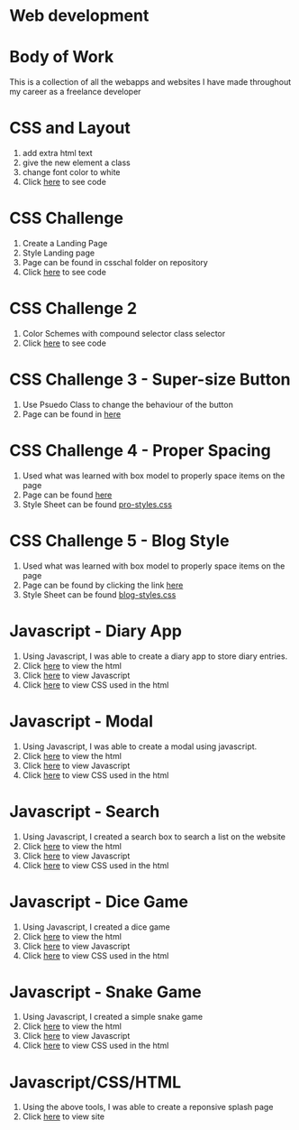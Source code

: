 # Web development
# Body of Work
This is a collection of all the webapps and websites I have made throughout my career as a freelance developer

# CSS and Layout
1. add extra html text
1. give the new element a class
1. change font color to white
1. Click [here](chal-8.html) to see code

# CSS Challenge
1. Create a Landing Page
1. Style Landing page
1. Page can be found in csschal folder on repository
1. Click [here](csschal/index.html) to see code

# CSS Challenge 2
1. Color Schemes with compound selector class selector
1. Click [here](csschal/colorscheme.html) to see code

# CSS Challenge 3 - Super-size Button
1. Use Psuedo Class to change the behaviour of the button
1. Page can be found in [here](csschal/buttons.html)

# CSS Challenge 4 - Proper Spacing
1. Used what was learned with box model to properly space items on the page
1. Page can be found [here](csschal/properspacing.html)
1. Style Sheet can be found [pro-styles.css](pro-styles.css)

# CSS Challenge 5 - Blog Style
1. Used what was learned with box model to properly space items on the page
1. Page can be found by clicking the link [here](csschal/blog.html)
1. Style Sheet can be found [blog-styles.css](csschal/blog-styles.css)

# Javascript - Diary App
1. Using Javascript, I was able to create a diary app to store diary entries. 
1. Click [here](csschal/index.html) to view the html
1. Click [here](javascript/index.js) to view Javascript
1. Click [here](javascript/diary.css) to view CSS used in the html

# Javascript - Modal
1. Using Javascript, I was able to create a modal using javascript. 
1. Click [here](modal/index.html) to view the html
1.  Click [here](modal/modal.js) to view Javascript
1. Click [here](modal/modal.css) to view CSS used in the html

# Javascript - Search
1. Using Javascript, I created a search box to search a list on the website 
1. Click [here](search/index.html) to view the html
1.  Click [here](search/index.js) to view Javascript
1. Click [here](search/styles.css) to view CSS used in the html

# Javascript - Dice Game
1. Using Javascript, I created a dice game
1. Click [here](dicegame/index.html) to view the html
1.  Click [here](dicegame/index.js) to view Javascript
1. Click [here](dicegame/styles.css) to view CSS used in the html

# Javascript - Snake Game
1. Using Javascript, I created a simple snake game
1. Click [here](snakegame/index.html) to view the html
1.  Click [here](snakegame/index.js) to view Javascript
1. Click [here](snakegame/styles.css) to view CSS used in the html

# Javascript/CSS/HTML 
1. Using the above tools, I was able to create a reponsive splash page
1. Click [here](bbq/index.html) to view site 


